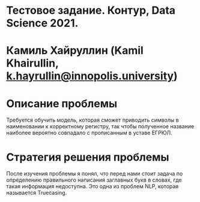 # Тестовое задание. Контур, Data Science 2021.
# Камиль Хайруллин (Kamil Khairullin, k.hayrullin@innopolis.university)

# Описание проблемы

Требуется обучить модель, которая сможет приводить символы в наименовании к корректному регистру, так чтобы полученное название наиболее вероятно совпадало с прописанным в уставе ЕГРЮЛ.

# Стратегия решения проблемы

После изучения проблемы я понял, что перед нами стоит задача по определению правильного написания заглавных букв в словах, где такая информация недоступна. Это одна из проблем NLP, которая называется Truecasing.

